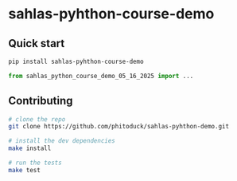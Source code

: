 # sahlas-pyhthon-course-demo

## Quick start

```bash
pip install sahlas-pyhthon-course-demo
```

```python
from sahlas_python_course_demo_05_16_2025 import ...
```

## Contributing

```bash
# clone the repo
git clone https://github.com/phitoduck/sahlas-pyhthon-demo.git

# install the dev dependencies
make install

# run the tests
make test
```
